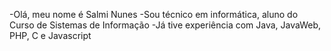 -Olá, meu nome é Salmi Nunes
-Sou técnico em informática, aluno do Curso de Sistemas de Informação
-Já tive experiência com Java, JavaWeb, PHP, C e Javascript
